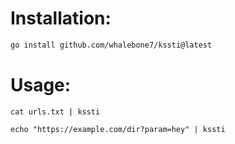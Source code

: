 # Installation:
```bash
go install github.com/whalebone7/kssti@latest
```
# Usage:
`cat urls.txt | kssti`

`echo "https://example.com/dir?param=hey" | kssti`
